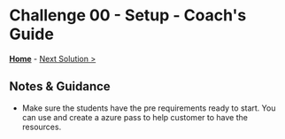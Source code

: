 # Challenge 00 - Setup - Coach's Guide 

**[Home](./README.md)** - [Next Solution >](./Solution-01.md)

## Notes & Guidance

- Make sure the students have the pre requirements ready to start. You can use and create a azure pass to help customer to have the resources. 